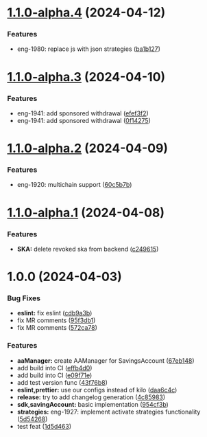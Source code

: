 # [1.1.0-alpha.4](https://gitlab.com/wallchain/wallet/yield-sdk/compare/v1.1.0-alpha.3...v1.1.0-alpha.4) (2024-04-12)

### Features

- eng-1980: replace js with json strategies ([ba1b127](https://gitlab.com/wallchain/wallet/yield-sdk/commit/ba1b1277b7c9a45dc6049c076e1c49246528fbb3))

# [1.1.0-alpha.3](https://gitlab.com/wallchain/wallet/yield-sdk/compare/v1.1.0-alpha.2...v1.1.0-alpha.3) (2024-04-10)

### Features

- eng-1941: add sponsored withdrawal ([efef3f2](https://gitlab.com/wallchain/wallet/yield-sdk/commit/efef3f2baf1f7c3f7c338308eb8ef7d9a8590608))
- eng-1941: add sponsored withdrawal ([0f14275](https://gitlab.com/wallchain/wallet/yield-sdk/commit/0f14275b0d3be526e20944eae00d3e18e0530a77))

# [1.1.0-alpha.2](https://gitlab.com/wallchain/wallet/yield-sdk/compare/v1.1.0-alpha.1...v1.1.0-alpha.2) (2024-04-09)

### Features

- eng-1920: multichain support ([60c5b7b](https://gitlab.com/wallchain/wallet/yield-sdk/commit/60c5b7bab1779ef6f2427c46d71a6ae4085b27e9))

# [1.1.0-alpha.1](https://gitlab.com/wallchain/wallet/yield-sdk/compare/v1.0.0...v1.1.0-alpha.1) (2024-04-08)

### Features

- **SKA:** delete revoked ska from backend ([c249615](https://gitlab.com/wallchain/wallet/yield-sdk/commit/c2496157686a32cccd9546c0d0e0bc55410b7f5a))

# 1.0.0 (2024-04-03)

### Bug Fixes

- **eslint:** fix eslint ([cdb9a3b](https://gitlab.com/wallchain/wallet/yield-sdk/commit/cdb9a3b26f9ca645f944464cb65ab28816a5899e))
- fix MR comments ([95f3db1](https://gitlab.com/wallchain/wallet/yield-sdk/commit/95f3db112f3fdf43c95fd9544ee57b2dc7fdf593))
- fix MR comments ([572ca78](https://gitlab.com/wallchain/wallet/yield-sdk/commit/572ca78a8a290d1b120a3372893fb8b95f9da170))

### Features

- **aaManager:** create AAManager for SavingsAccount ([67eb148](https://gitlab.com/wallchain/wallet/yield-sdk/commit/67eb148b42790b2ef95f9e16f7fad18fa0cad533))
- add build into CI ([effb4d0](https://gitlab.com/wallchain/wallet/yield-sdk/commit/effb4d0a33866b8f626f8cf00cde27a761a22a17))
- add build into CI ([e09f71e](https://gitlab.com/wallchain/wallet/yield-sdk/commit/e09f71e2ba4654bc156345ba9367a24fafc8376c))
- add test version func ([43f76b8](https://gitlab.com/wallchain/wallet/yield-sdk/commit/43f76b85722fa2e9270b894f1e7066dbc27cb339))
- **eslint,prettier:** use our configs instead of kilo ([daa6c4c](https://gitlab.com/wallchain/wallet/yield-sdk/commit/daa6c4c98914592afb83ca7a2aacda75dd6e34d7))
- **release:** try to add changelog generation ([4c85983](https://gitlab.com/wallchain/wallet/yield-sdk/commit/4c85983a83534fdbffc0f5b863c040d30db6dff5))
- **sdk,savingAccount:** basic implementation ([954cf3b](https://gitlab.com/wallchain/wallet/yield-sdk/commit/954cf3ba637869b0ffedc09d9d38c3c4f0896504))
- **strategies:** eng-1927: implement activate strategies functionality ([5d54268](https://gitlab.com/wallchain/wallet/yield-sdk/commit/5d54268a46fb67ca3ac2e183a243288a0f05ca2f))
- test feat ([1d5d463](https://gitlab.com/wallchain/wallet/yield-sdk/commit/1d5d4631854486814aa1dffe1c5328d297fb6b57))
